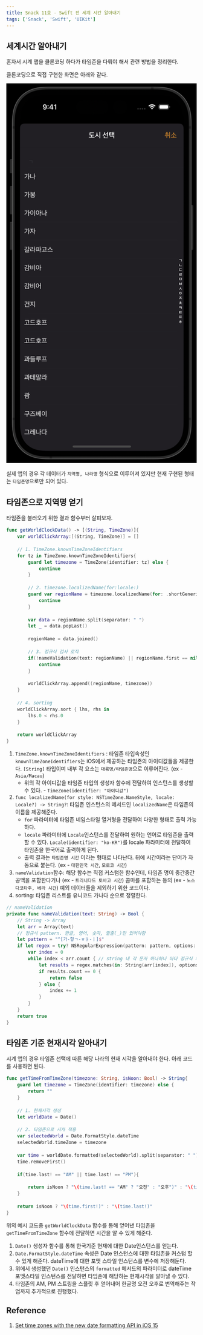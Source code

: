 ```yaml
---
title: Snack 11호 - Swift 전 세계 시간 알아내기
tags: ['Snack', 'Swift', 'UIKit']
---
```


## 세계시간 알아내기

혼자서 시계 앱을 클론코딩 하다가 타임존을 다뤄야 해서 관련 방법을 정리한다.

클론코딩으로 직접 구현한 화면은 아래와 같다.

![timezone](../.vuepress/assets/snack/timezone-1.png)

실제 앱의 경우 각 데이터가 `지역명, 나라명` 형식으로 이루어져 있지만 현재 구현된 형태는 `타임존명`으로만 되어 있다.

## 타임존으로 지역명 얻기

타임존을 불러오기 위한 결과 함수부터 살펴보자.

```swift
func getWorldClockData() -> [(String, TimeZone)]{
    var worldClickArray:[(String, TimeZone)] = []

    // 1. TimeZone.knownTimeZoneIdentifiers
    for tz in TimeZone.knownTimeZoneIdentifiers{
        guard let timezone = TimeZone(identifier: tz) else {
            continue
        }

        // 2. timezone.localizedName(for:locale:)
        guard var regionName = timezone.localizedName(for: .shortGeneric, locale: Locale(identifier:"ko-KR")) else {
            continue
        }

        var data = regionName.split(separator: " ")
        let _ = data.popLast()

        regionName = data.joined()

        // 3. 정규식 검사 로직
        if(!nameValidation(text: regionName) || regionName.first == nil){
            continue
        }

        worldClickArray.append((regionName, timezone))
    }

    // 4. sorting
    worldClickArray.sort { lhs, rhs in
        lhs.0 < rhs.0
    }

    return worldClickArray
}
```

1. `TimeZone.knownTimeZoneIdentifiers` : 타임존 타입속성인 `knownTimeZoneIdentifiers`는 iOS에서 제공하는 타임존의 아이디값들을 제공한다. `[String]` 타입이며 내부 각 요소는 `대륙명/타임존명`으로 이루어진다. (ex - `Asia/Macau`)
    - 위의 각 아이디값을 타임존 타입의 생성자 함수에 전달하여 인스턴스를 생성할 수 있다. - `TimeZone(identifier: "아이디값")`
2. `func localizedName(for style: NSTimeZone.NameStyle, locale: Locale?) -> String?`: 타임존 인스턴스의 메서드인 `localizedName`은 타임존의 이름을 제공해준다.
    - `for` 파라미터에 타임존 네임스타일 열거형을 전달하여 다양한 형태로 출력 가능하다.
    - `locale` 파라미터에 `Locale`인스턴스를 전달하여 원하는 언어로 타임존을 출력할 수 있다. `Locale(identifier: "ko-KR")`를 locale 파라미터에 전달하여 타임존을 한국어로 출력하게 된다.
    - 출력 결과는 `타임존명 시간` 이라는 형태로 나타난다. 뒤에 시간이라는 단어가 자동으로 붙는다. (ex - `대한민국 시간`, `모로코 시간`)
3. `nameValidation`함수: 해당 함수는 직접 커스텀한 함수인데, 타임존 명이 중간중간 공백을 포함한다거나 (ex - `트리니다드 토바고 시간`) 콤마를 포함하는 등의 (ex - `노스다코타주, 베라 시간`) 예외 데이터들을 제외하기 위한 코드이다.
4. sorting: 타임존 리스트를 유니코드 가나다 순으로 정렬한다.

```swift
// nameValidation
private func nameValidation(text: String) -> Bool {
    // String -> Array
    let arr = Array(text)
    // 정규식 pattern. 한글, 영어, 숫자, 밑줄(_)만 있어야함
    let pattern = "^[가-힣ㄱ-ㅎㅏ-ㅣ]$"
    if let regex = try? NSRegularExpression(pattern: pattern, options: .caseInsensitive) {
        var index = 0
        while index < arr.count { // string 내 각 문자 하나하나 마다 정규식 체크 후 충족하지 못한것은 제거.
            let results = regex.matches(in: String(arr[index]), options: [], range: NSRange(location: 0, length: 1))
            if results.count == 0 {
                return false
            } else {
                index += 1
            }
        }
    }
    return true
}
```

## 타임존 기준 현재시각 알아내기

시계 앱의 경우 타임존 선택에 따른 해당 나라의 현재 시각을 알아내야 한다. 아래 코드를 사용하면 된다.

```swift
func getTimeFromTimeZone(timezone: String, isNoon: Bool) -> String{
    guard let timezone = TimeZone(identifier: timezone) else {
        return ""
    }

    // 1. 현재시각 생성
    let worldDate = Date()

    // 2. 타임존으로 시차 적용
    var selectedWorld = Date.FormatStyle.dateTime
    selectedWorld.timeZone = timezone

    var time = worldDate.formatted(selectedWorld).split(separator: " ")
    time.removeFirst()

    if(time.last! == "AM" || time.last! == "PM"){

        return isNoon ? "\(time.last! == "AM" ? "오전" : "오후")" : "\(time.first!)"
    }

    return isNoon ? "\(time.first!)" : "\(time.last!)"
}
```

위의 예시 코드중 `getWorldClockData` 함수를 통해 얻어낸 타임존을 `getTimeFromTimeZone` 함수에 전달하면 시간을 알 수 있게 해준다.

1. `Date()` 생성자 함수를 통해 한국기준 현재에 대한 Date인스턴스를 얻는다.
2. `Date.FormatStyle.dateTime` 속성은 Date 인스턴스에 대한 타임존을 커스텀 할 수 있게 해준다. dateTime에 대한 포맷 스타일 인스턴스를 변수에 저장해둔다.
3. 위에서 생성했던 `Date()` 인스턴스의 `formatted` 메서드의 파라미터로 dateTime 포맷스타일 인스턴스를 전달하면 타임존에 해당하는 현재시각을 알아낼 수 있다.
4. 타임존의 AM, PM 스트링을 스플릿 후 얻어내어 한글명 오전 오후로 번역해주는 작업까지 추가적으로 진행했다.

## Reference

1. [Set time zones with the new date formatting API in iOS 15](https://developer.apple.com/forums/thread/700213)
